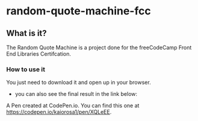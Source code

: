 # random-quote-machine-fcc

## What is it?

The Random Quote Machine is a project done for the freeCodeCamp Front End Libraries Certifcation. 

### How to use it

You just need to download it and open up in your browser. 

 - you can also see the final result in the link below:

A Pen created at CodePen.io. You can find this one at https://codepen.io/kaiorosa1/pen/XQLeEE.
